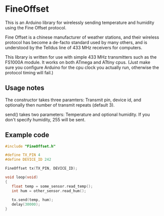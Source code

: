 # FineOffset
This is an Arduino library for wirelessly sending temperature and humidity using the Fine Offset protocol.

Fine Offset is a chinese manufacturer of weather stations, and their wireless protocol has become a de-facto standard
used by many others, and is understood by the Telldus line of 433 MHz receivers for computers.

This library is written for use with simple 433 MHz transmitters such as the FS1000A module.
It works on both ATmega and ATtiny cpus. 
(Just make sure you configure Arduino for the cpu clock you actually run, otherwise the protocol timing will fail.)

## Usage notes

The constructor takes three paramters: Transmit pin, device id, and optionally then number of transmit repeats (default 3).

send() takes two parameters: Temperature and optional humidity. If you don't specify humidity, 255 will be sent.

## Example code
```C
#include "FineOffset.h"

#define TX_PIN 4
#define DEVICE_ID 242

FineOffset tx(TX_PIN, DEVICE_ID);

void loop(void)
{
   float temp = some_sensor.read_temp();
   int hum = other_sensor.read_hum();
   
   tx.send(temp, hum);
   delay(30000);
}
```
